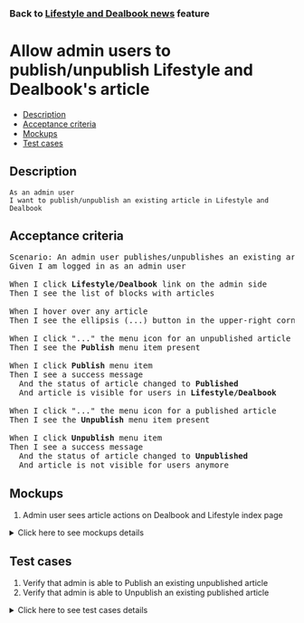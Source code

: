 ### Back to [Lifestyle and Dealbook news](../../) feature

# Allow admin users to publish/unpublish Lifestyle and Dealbook's article

- [Description](#description)
- [Acceptance criteria](#acceptance-criteria)
- [Mockups](#mockups)
- [Test cases](#test-cases)

## Description

    As an admin user
    I want to publish/unpublish an existing article in Lifestyle and Dealbook

## Acceptance criteria

<pre>
Scenario: An admin user publishes/unpublishes an existing article
Given I am logged in as an admin user

When I click <b>Lifestyle/Dealbook</b> link on the admin side
Then I see the list of blocks with articles

When I hover over any article
Then I see the ellipsis (...) button in the upper-right corner

When I click "..." the menu icon for an unpublished article
Then I see the <b>Publish</b> menu item present

When I click <b>Publish</b> menu item
Then I see a success message
  And the status of article changed to <b>Published</b>
  And article is visible for users in <b>Lifestyle/Dealbook</b>

When I click "..." the menu icon for a published article
Then I see the <b>Unpublish</b> menu item present

When I click <b>Unpublish</b> menu item
Then I see a success message
  And the status of article changed to <b>Unpublished</b>
  And article is not visible for users anymore
</pre>

## Mockups

1. Admin user sees article actions on Dealbook and Lifestyle index page

<details>
  <summary>Click here to see mockups details</summary>

**1. Admin user sees article actions on Dealbook and Lifestyle index page:**

![Admin user sees article actions on Dealbook and Lifestyle index page](/products/sport_news_portal/web_application_features/lifestyle_sidebar_block/images/article_actions_index_page.png)

</details>

## Test cases

1. Verify that admin is able to Publish an existing unpublished article
2. Verify that admin is able to Unpublish an existing published article

<details>
  <summary>Click here to see test cases details</summary>

### **#1. Verify that admin is able to Publish an existing unpublished article**

|Preconditions|Steps|Expected result
--------------|-----|----------
|- Log in by admin account</br>- Go to <b>Lifestyle/Dealbook</b></br>- There is an unpublished article|1) Hover over an unpublished article</br>2) Click "..." button -> <b>Publish</b> menu item|2) A success message appears and the users can see the article|

### **#2. Verify that admin is able to Unpublish an existing published article**

|Preconditions|Steps|Expected result
--------------|-----|----------
|- Log in by admin account</br>- Go to <b>Lifestyle/Dealbook</b></br>- There is a published article|1) Hover over a published article</br>2) Click "..." button -> <b>Unpublish</b> menu item|2) A success message appears and the users do not see the article|
</details>

